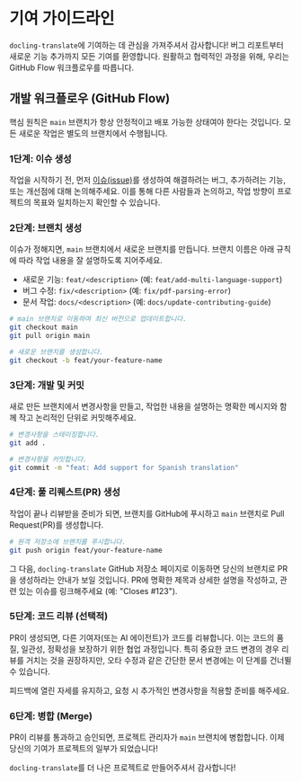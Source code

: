 # 기여 가이드라인

`docling-translate`에 기여하는 데 관심을 가져주셔서 감사합니다! 버그 리포트부터 새로운 기능 추가까지 모든 기여를 환영합니다. 원활하고 협력적인 과정을 위해, 우리는 GitHub Flow 워크플로우를 따릅니다.

## 개발 워크플로우 (GitHub Flow)

핵심 원칙은 `main` 브랜치가 항상 안정적이고 배포 가능한 상태여야 한다는 것입니다. 모든 새로운 작업은 별도의 브랜치에서 수행됩니다.

### 1단계: 이슈 생성

작업을 시작하기 전, 먼저 [이슈(issue)](https://github.com/gyunggyung/docling-translate/issues)를 생성하여 해결하려는 버그, 추가하려는 기능, 또는 개선점에 대해 논의해주세요. 이를 통해 다른 사람들과 논의하고, 작업 방향이 프로젝트의 목표와 일치하는지 확인할 수 있습니다.

### 2단계: 브랜치 생성

이슈가 정해지면, `main` 브랜치에서 새로운 브랜치를 만듭니다. 브랜치 이름은 아래 규칙에 따라 작업 내용을 잘 설명하도록 지어주세요.

*   새로운 기능: `feat/<description>` (예: `feat/add-multi-language-support`)
*   버그 수정: `fix/<description>` (예: `fix/pdf-parsing-error`)
*   문서 작업: `docs/<description>` (예: `docs/update-contributing-guide`)

```bash
# main 브랜치로 이동하여 최신 버전으로 업데이트합니다.
git checkout main
git pull origin main

# 새로운 브랜치를 생성합니다.
git checkout -b feat/your-feature-name
```

### 3단계: 개발 및 커밋

새로 만든 브랜치에서 변경사항을 만들고, 작업한 내용을 설명하는 명확한 메시지와 함께 작고 논리적인 단위로 커밋해주세요.

```bash
# 변경사항을 스테이징합니다.
git add .

# 변경사항을 커밋합니다.
git commit -m "feat: Add support for Spanish translation"
```

### 4단계: 풀 리퀘스트(PR) 생성

작업이 끝나 리뷰받을 준비가 되면, 브랜치를 GitHub에 푸시하고 `main` 브랜치로 Pull Request(PR)를 생성합니다.

```bash
# 원격 저장소에 브랜치를 푸시합니다.
git push origin feat/your-feature-name
```

그 다음, `docling-translate` GitHub 저장소 페이지로 이동하면 당신의 브랜치로 PR을 생성하라는 안내가 보일 것입니다. PR에 명확한 제목과 상세한 설명을 작성하고, 관련 있는 이슈를 링크해주세요 (예: "Closes #123").

### 5단계: 코드 리뷰 (선택적)

PR이 생성되면, 다른 기여자(또는 AI 에이전트)가 코드를 리뷰합니다. 이는 코드의 품질, 일관성, 정확성을 보장하기 위한 협업 과정입니다. 특히 중요한 코드 변경의 경우 리뷰를 거치는 것을 권장하지만, 오타 수정과 같은 간단한 문서 변경에는 이 단계를 건너뛸 수 있습니다.

피드백에 열린 자세를 유지하고, 요청 시 추가적인 변경사항을 적용할 준비를 해주세요.

### 6단계: 병합 (Merge)

PR이 리뷰를 통과하고 승인되면, 프로젝트 관리자가 `main` 브랜치에 병합합니다. 이제 당신의 기여가 프로젝트의 일부가 되었습니다!

`docling-translate`를 더 나은 프로젝트로 만들어주셔서 감사합니다!
